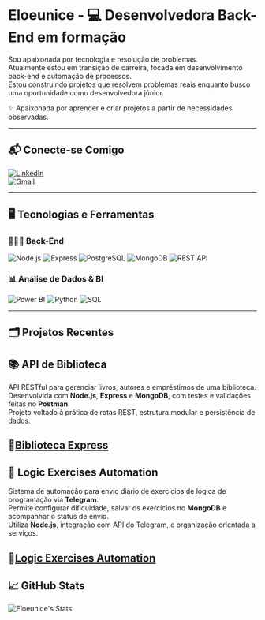 
# Eloeunice - 💻 Desenvolvedora Back-End em formação

Sou apaixonada por tecnologia e resolução de problemas.  
Atualmente estou em transição de carreira, focada em desenvolvimento back-end e automação de processos.  
Estou construindo projetos que resolvem problemas reais enquanto busco uma oportunidade como desenvolvedora júnior.

✨ Apaixonada por aprender e criar projetos a partir de necessidades observadas.

---

## 📬 Conecte-se Comigo

[![LinkedIn](https://img.shields.io/badge/LinkedIn-0077B5?style=for-the-badge&logo=linkedin&logoColor=white)](https://www.linkedin.com/in/eloiza-eunice-268391224/)  
[![Gmail](https://img.shields.io/badge/Gmail-333333?style=for-the-badge&logo=gmail&logoColor=red)](mailto:eloizaeunice25@gmail.com)  

---

## 🖥️ Tecnologias e Ferramentas  

### 👩🏽‍💻 Back-End  
![Node.js](https://img.shields.io/badge/Node.js-339933?style=for-the-badge&logo=nodedotjs&logoColor=white) ![Express](https://img.shields.io/badge/Express-000000?style=for-the-badge&logo=express&logoColor=white) ![PostgreSQL](https://img.shields.io/badge/PostgreSQL-316192?style=for-the-badge&logo=postgresql&logoColor=white) ![MongoDB](https://img.shields.io/badge/MongoDB-47A248?style=for-the-badge&logo=mongodb&logoColor=white) ![REST API](https://img.shields.io/badge/REST-02569B?style=for-the-badge&logo=rest&logoColor=white) 
### 📊 Análise de Dados & BI  
![Power BI](https://img.shields.io/badge/Power%20BI-F2C811?style=for-the-badge&logo=powerbi&logoColor=black) ![Python](https://img.shields.io/badge/Python-3776AB?style=for-the-badge&logo=python&logoColor=white) ![SQL](https://img.shields.io/badge/SQL-4479A1?style=for-the-badge&logo=postgresql&logoColor=white)  

---

## 🗂️ Projetos Recentes  

## 📚 **API de Biblioteca**  
API RESTful para gerenciar livros, autores e empréstimos de uma biblioteca.  
Desenvolvida com **Node.js**, **Express** e **MongoDB**, com testes e validações feitas no **Postman**.  
Projeto voltado à prática de rotas REST, estrutura modular e persistência de dados.

🔗[Biblioteca Express](https://github.com/Eloeunice/Biblioteca-Express)  
---

## 🚀 **Logic Exercises Automation**

Sistema de automação para envio diário de exercícios de lógica de programação via **Telegram**.  
Permite configurar dificuldade, salvar os exercícios no **MongoDB** e acompanhar o status de envio.  
Utiliza **Node.js**, integração com API do Telegram, e organização orientada a serviços.

🔗[Logic Exercises Automation](https://github.com/Eloeunice/logic-exercises-automation)
---

## 📈 GitHub Stats  

![Eloeunice's Stats](https://github-readme-stats.vercel.app/api?username=Eloeunice&theme=radical&show_icons=true&hide_border=true&count_private=true)


